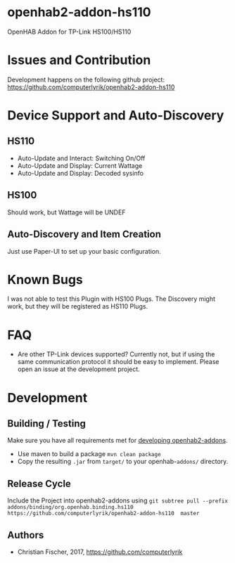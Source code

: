 # openhab2-addon-hs110
OpenHAB Addon for TP-Link HS100/HS110


# Issues and Contribution
Development happens on the following github project:
https://github.com/computerlyrik/openhab2-addon-hs110

# Device Support and Auto-Discovery

## HS110 
- Auto-Update and Interact: Switching On/Off
- Auto-Update and Display: Current Wattage
- Auto-Update and Display: Decoded sysinfo

## HS100 
Should work, but Wattage will be UNDEF

## Auto-Discovery and Item Creation
Just use Paper-UI to set up your basic configuration.


# Known Bugs
I was not able to test this Plugin with HS100 Plugs.
The Discovery might work, but they will be registered as HS110 Plugs.

# FAQ

- Are other TP-Link devices supported?
Currently not, but if using the same communication protocol it should be easy to implement. Please open an issue at the development project.

# Development

## Building / Testing

Make sure you have all requirements met for [developing openhab2-addons](http://docs.openhab.org/developers/development/bindings.html).

* Use maven to build a package  `mvn clean package`
* Copy the resulting `.jar` from `target/` to your openhab-`addons/` directory.

## Release Cycle

Include the Project into openhab2-addons using
`git subtree pull --prefix addons/binding/org.openhab.binding.hs110 https://github.com/computerlyrik/openhab2-addon-hs110  master` 

## Authors

 * Christian Fischer, 2017, https://github.com/computerlyrik
